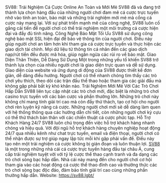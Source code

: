 SV88: Trải Nghiệm Cá Cược Online An Toàn và Mới Mẻ
SV88 đã và đang trở thành lựa chọn hàng đầu của những người chơi đam mê cá cược trực tuyến nhờ vào tính an toàn, bảo mật và những trải nghiệm mới mẻ mà cổng cá cược này mang lại. Với sự phát triển mạnh mẽ của công nghệ, SV88 luôn cố gắng cải tiến để người chơi có thể trải nghiệm một môi trường cá cược hiện đại và đầy đủ tính năng.
Công Nghệ Bảo Mật Tối Ưu
SV88 sử dụng công nghệ bảo mật SSL hiện đại để bảo vệ thông tin của người chơi. Điều này giúp người chơi an tâm hơn khi tham gia cá cược trực tuyến và thực hiện các giao dịch tài chính. Mọi dữ liệu từ thông tin cá nhân đến các giao dịch nạp/rút tiền đều được mã hóa, giúp ngăn ngừa các rủi ro về bảo mật.
Giao Diện Thân Thiện, Dễ Dàng Sử Dụng
Một trong những yếu tố khiến SV88 trở thành lựa chọn của nhiều người chơi là giao diện trực quan và dễ sử dụng. Giao diện của website và ứng dụng di động của SV88 được thiết kế đơn giản, dễ dàng điều hướng. Người chơi có thể nhanh chóng tìm thấy các trò chơi yêu thích, theo dõi các trận đấu thể thao hoặc tham gia các giải đấu mà không gặp phải bất kỳ khó khăn nào.
Trải Nghiệm Mới Mẻ Với Các Trò Chơi Hấp Dẫn
SV88 liên tục cập nhật các trò chơi mới, đặc biệt là những trò chơi casino trực tuyến với các bàn cược và phần thưởng lớn. Những trò chơi này không chỉ mang tính giải trí cao mà còn đầy thử thách, tạo cơ hội cho người chơi rèn luyện kỹ năng cá cược. Những người chơi mới sẽ dễ dàng làm quen với hệ thống thông qua các hướng dẫn chi tiết, còn những người chơi kỳ cựu có thể thử thách bản thân với các chiến thuật cá cược phức tạp.
Hỗ Trợ Khách Hàng 24/7
SV88 luôn chú trọng đến việc hỗ trợ khách hàng nhanh chóng và hiệu quả. Với đội ngũ hỗ trợ khách hàng chuyên nghiệp hoạt động 24/7 qua nhiều kênh như chat trực tuyến, email và điện thoại, người chơi có thể nhận được sự trợ giúp ngay lập tức mỗi khi gặp phải vấn đề. Điều này tạo nên một trải nghiệm cá cược không bị gián đoạn và luôn thuận lợi.
<a href="https://sv88.lgbt/ "> SV88</a> là một trong những nhà cái cá cược trực tuyến hàng đầu tại châu Á, cung cấp trải nghiệm tuyệt vời với tỷ lệ cược thể thao cạnh tranh và đa dạng các trò chơi sòng bạc hấp dẫn. Nhà cái này mang đến cho người chơi cơ hội tham gia vào các hoạt động cá cược thể thao đỉnh cao và thưởng thức các trò chơi sòng bạc độc đáo, đảm bảo tính giải trí cao cùng những phần thưởng hấp dẫn.
Website: https://sv88.lgbt/
